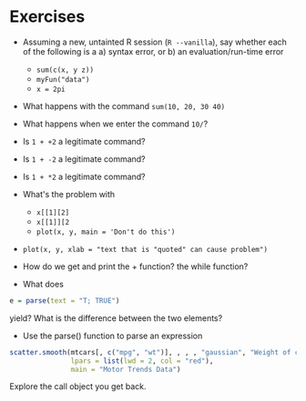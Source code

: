 # Exercises

+ Assuming a new, untainted R session (`R --vanilla`), say whether each of the following is a 
  a) syntax error, or b) an evaluation/run-time error
  + `sum(c(x, y z))`
  + `myFun("data")`
  + `x = 2pi`

+ What happens with the command `sum(10, 20, 30 40)`
+ What happens when we enter the command `10/`?
+ Is `1 + +2` a legitimate command?
+ Is `1 + -2` a legitimate command?
+ Is `1 + *2` a legitimate command?
+ What's the problem with 
  + `x[[1][2]`
  + `x[[1]][2`
  + `plot(x, y, main = 'Don't do this')`
<!-- Instead, use main = "Don't do this" -->
  + `plot(x, y, xlab = "text that is "quoted" can cause problem")`

+ How do we get and print the + function? the while function?

+ What does 
```r
e = parse(text = "T; TRUE")
```
yield?
What is the difference between the two elements?

+ Use the parse() function to parse an expression
```r
scatter.smooth(mtcars[, c("mpg", "wt")], , , , "gaussian", "Weight of car", "Miles per Gallon", 
			   lpars = list(lwd = 2, col = "red"),
			   main = "Motor Trends Data")
```
Explore the call object you get back.

<!-- 
str = 'scatter.smooth(mtcars[, c("mpg", "wt")], , , , "gaussian", "Weight of car", "Miles per Gallon", 
			   lpars = list(lwd = 2, col = "red"),
			   main = "Motor Trends Data")'
e = parse(text = str)
class(e)
length(e)
class(e[[1]])

or
e = quote(scatter.smooth(mtcars[, c("mpg", "wt")], , , , "gaussian", 
               "Weight of car", "Miles per Gallon", 
			   lpars = list(lwd = 2, col = "red"),
 			   main = "Motor Trends Data"))
class(e)
-->
